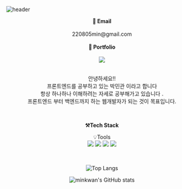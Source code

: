 <!-- **min-rhks09/min-rhks09** is a ✨ _special_ ✨ repository because its `README.md` (this file) appears on your GitHub profile. -->

![header](https://capsule-render.vercel.app/api?type=waving&color=auto&height=300&section=header&text=👋%20Hello!%&desc=%20%20Welcome%20to%20My%20Github&fontSize=80&descAlign=55)
<br>
<p align="center">
    <Strong>🤩 Email</Strong><br><br>220805min@gmail.com<br>
    <br>
    <Strong>🤩 Portfolio</Strong><br><br>
    <a href="https://www.notion.so/cc2e19e6d2964417aa2cc8a538d2867d?pvs=4"><img src="https://img.shields.io/badge/Notion-000000?style=flat-square&logo=Notion&logoColor=white"/></a>
<br><br>
</p>

<p align="center">
안녕하세요!!<br>
프론트엔드를 공부하고 있는 박민관 이라고 합니다<br>
항상 하나하나 이해하려는 자세로 공부해가고 있습니다 .<br>
프론트엔드 부터 백엔드까지 하는 웹개발자가 되는 것이 목표입니다.
</p>

<br>

<p align="center">
    <Strong>⚒️Tech Stack</Strong><br>
</p>
<p align="center" display="inline-block">
  💡Tools <br>
  <img src="https://img.shields.io/badge/javascript-F7DF1E?style=for-the-badge&logo=javascript&logoColor=black">
  <img src="https://img.shields.io/badge/css-1572B6?style=for-the-badge&logo=css3&logoColor=white">
  <img src="https://img.shields.io/badge/html-E34F26?style=for-the-badge&logo=html5&logoColor=white">
  <img src="https://img.shields.io/badge/React-61DAFB?style=for-the-badge&logo=React&logoColor=white">
</p>

<br>

<div align="center">
    
![Top Langs](https://github-readme-stats.vercel.app/api/top-langs/?username=min-rhks09&layout=compact)    

![minkwan's GitHub stats](https://github-readme-stats.vercel.app/api?username=min-rhks09&show_icons=true&theme=true)
    
<!-- [![Solved.ac Profile](http://mazassumnida.wtf/api/v2/generate_badge?boj=chltmdwns96)](https://solved.ac/chltmdwns96/) -->
</div>
